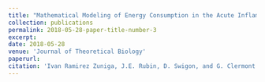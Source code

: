 ```yaml
---
title: "Mathematical Modeling of Energy Consumption in the Acute Inflammatory Response"
collection: publications
permalink: 2018-05-28-paper-title-number-3
excerpt: 
date: 2018-05-28
venue: 'Journal of Theoretical Biology'
paperurl: 
citation: 'Ivan Ramirez Zuniga, J.E. Rubin, D. Swigon, and G. Clermont. (2018). &quot;Mathematical Modeling of Energy Consumption in the Acute Inflammatory Response.&quot; <i>Journal of Theoretical Biology 1</i>.'
---
```


